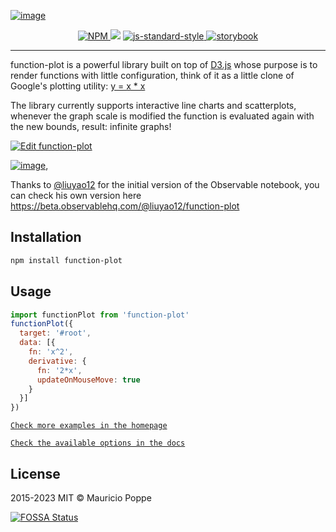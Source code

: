[![image](https://user-images.githubusercontent.com/1616682/93912098-23060300-fcb8-11ea-823f-be8dfe9c24b9.png)](http://mauriciopoppe.github.io/function-plot/)

<p align="center">
  <a href="https://npmjs.org/package/function-plot">
    <img src="https://img.shields.io/npm/v/function-plot.svg?style=flat" alt="NPM">
  </a>
<a href="https://app.fossa.com/projects/git%2Bgithub.com%2Fmauriciopoppe%2Ffunction-plot?ref=badge_shield" alt="FOSSA Status"><img src="https://app.fossa.com/api/projects/git%2Bgithub.com%2Fmauriciopoppe%2Ffunction-plot.svg?type=shield"/></a>
  <a href="https://github.com/feross/standard">
    <img src="https://img.shields.io/badge/code%20style-standard-blue" alt="js-standard-style">
  </a>
  <a href="https://www.chromatic.com/component?appId=5f6ab5a952e6b600226e8eaa&amp;name=Examples">
    <img src="https://camo.githubusercontent.com/4c64e07178937065fd61d9ba90de13291394dd56/68747470733a2f2f63646e2e6a7364656c6976722e6e65742f67682f73746f7279626f6f6b6a732f6272616e64406d61737465722f62616467652f62616467652d73746f7279626f6f6b2e737667" alt="storybook">
  </a>
</p>

---

function-plot is a powerful library built on top of <a href="http://d3js.org/">D3.js</a> whose purpose
is to render functions with little configuration, think of it as a little clone of Google's plotting
utility: [y = x * x](https://www.google.com/webhp?sourceid=chrome-instant&ion=1&espv=2&es_th=1&ie=UTF-8#q=y+%3D+x+%5E+2)

The library currently supports interactive line charts and scatterplots, whenever the graph scale is modified the function
is evaluated again with the new bounds, result: infinite graphs!

[![Edit function-plot](https://codesandbox.io/static/img/play-codesandbox.svg)](https://codesandbox.io/s/muddy-cdn-ibl5x?fontsize=14&hidenavigation=1&theme=light)

[![image](https://user-images.githubusercontent.com/1616682/93041565-a9a84980-f601-11ea-900e-4e6809b5fa96.png)](https://observablehq.com/@mauriciopoppe/function-plot),

Thanks to [@liuyao12](https://github.com/liuyao12) for the initial version of the Observable notebook, you can check his own version here https://beta.observablehq.com/@liuyao12/function-plot

## Installation

```sh
npm install function-plot
```

## Usage

```javascript
import functionPlot from 'function-plot'
functionPlot({
  target: '#root',
  data: [{
    fn: 'x^2',
    derivative: {
      fn: '2*x',
      updateOnMouseMove: true
    }
  }]
})
```

[`Check more examples in the homepage`](http://mauriciopoppe.github.io/function-plot/)

[`Check the available options in the docs`](https://mauriciopoppe.github.io/function-plot/docs/functions/default-1.html)

## License

2015-2023 MIT © Mauricio Poppe

[![FOSSA Status](https://app.fossa.com/api/projects/git%2Bgithub.com%2Fmauriciopoppe%2Ffunction-plot.svg?type=large)](https://app.fossa.com/projects/git%2Bgithub.com%2Fmauriciopoppe%2Ffunction-plot?ref=badge_large)
